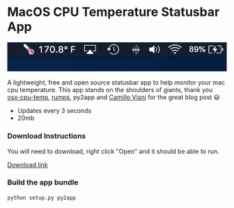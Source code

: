 # MacOS CPU Temperature Statusbar App

![](./demo.png)

A lightweight, free and open source statusbar app to help monitor your mac cpu temperature. This app stands on the shoulders of giants, thank you [osx-cpu-temp](https://github.com/lavoiesl/osx-cpu-temp), [rumps](https://github.com/jaredks/rumps), py2app and [Camillo Visni](https://camillovisini.com/create-macos-menu-bar-app-pomodoro/) for the great blog post 😃

* Updates every 3 seconds
* 20mb

### Download Instructions

You will need to download, right click "Open" and it should be able to run.

[Download link](https://random-software-projects.s3.us-east-2.amazonaws.com/MacOS+CPU+Temperature.app.zip)

### Build the app bundle

```sh
python setup.py py2app
```


